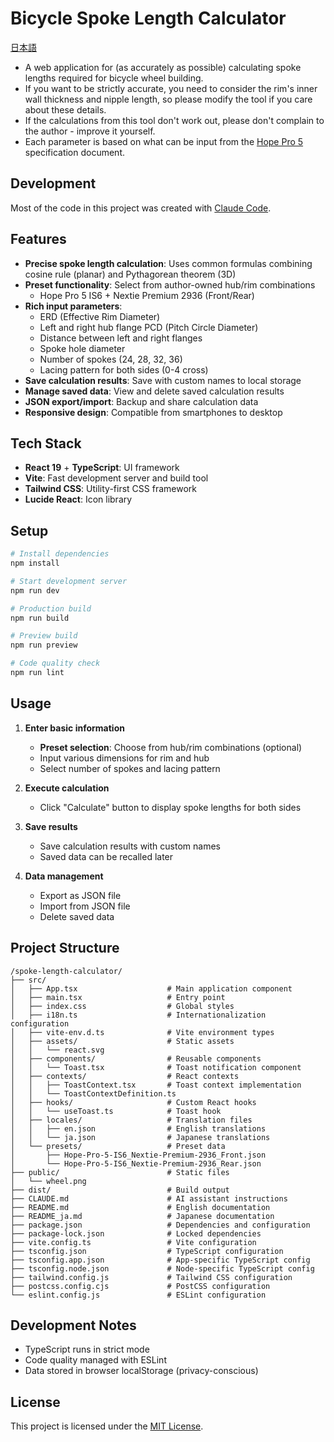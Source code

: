 # Bicycle Spoke Length Calculator

[日本語](README_ja.md)

- A web application for (as accurately as possible) calculating spoke lengths required for bicycle wheel building.
- If you want to be strictly accurate, you need to consider the rim's inner wall thickness and nipple length, so please modify the tool if you care about these details.
- If the calculations from this tool don't work out, please don't complain to the author - improve it yourself.
- Each parameter is based on what can be input from the [Hope Pro 5](https://www.hopetech.com/products/hubs/mountain-bike/pro-5-110mm-boost-front/) specification document.

## Development

Most of the code in this project was created with [Claude Code](https://claude.ai/code).

## Features

- **Precise spoke length calculation**: Uses common formulas combining cosine rule (planar) and Pythagorean theorem (3D)
- **Preset functionality**: Select from author-owned hub/rim combinations
  - Hope Pro 5 IS6 + Nextie Premium 2936 (Front/Rear)
- **Rich input parameters**:
  - ERD (Effective Rim Diameter)
  - Left and right hub flange PCD (Pitch Circle Diameter)
  - Distance between left and right flanges
  - Spoke hole diameter
  - Number of spokes (24, 28, 32, 36)
  - Lacing pattern for both sides (0-4 cross)
- **Save calculation results**: Save with custom names to local storage
- **Manage saved data**: View and delete saved calculation results
- **JSON export/import**: Backup and share calculation data
- **Responsive design**: Compatible from smartphones to desktop

## Tech Stack

- **React 19** + **TypeScript**: UI framework
- **Vite**: Fast development server and build tool
- **Tailwind CSS**: Utility-first CSS framework
- **Lucide React**: Icon library

## Setup

```bash
# Install dependencies
npm install

# Start development server
npm run dev

# Production build
npm run build

# Preview build
npm run preview

# Code quality check
npm run lint
```

## Usage

1. **Enter basic information**
   - **Preset selection**: Choose from hub/rim combinations (optional)
   - Input various dimensions for rim and hub
   - Select number of spokes and lacing pattern

2. **Execute calculation**
   - Click "Calculate" button to display spoke lengths for both sides

3. **Save results**
   - Save calculation results with custom names
   - Saved data can be recalled later

4. **Data management**
   - Export as JSON file
   - Import from JSON file
   - Delete saved data

## Project Structure

```
/spoke-length-calculator/
├── src/
│   ├── App.tsx                    # Main application component
│   ├── main.tsx                   # Entry point
│   ├── index.css                  # Global styles
│   ├── i18n.ts                    # Internationalization configuration
│   ├── vite-env.d.ts              # Vite environment types
│   ├── assets/                    # Static assets
│   │   └── react.svg
│   ├── components/                # Reusable components
│   │   └── Toast.tsx              # Toast notification component
│   ├── contexts/                  # React contexts
│   │   ├── ToastContext.tsx       # Toast context implementation
│   │   └── ToastContextDefinition.ts
│   ├── hooks/                     # Custom React hooks
│   │   └── useToast.ts            # Toast hook
│   ├── locales/                   # Translation files
│   │   ├── en.json                # English translations
│   │   └── ja.json                # Japanese translations
│   └── presets/                   # Preset data
│       ├── Hope-Pro-5-IS6_Nextie-Premium-2936_Front.json
│       └── Hope-Pro-5-IS6_Nextie-Premium-2936_Rear.json
├── public/                        # Static files
│   └── wheel.png
├── dist/                          # Build output
├── CLAUDE.md                      # AI assistant instructions
├── README.md                      # English documentation
├── README_ja.md                   # Japanese documentation
├── package.json                   # Dependencies and configuration
├── package-lock.json              # Locked dependencies
├── vite.config.ts                 # Vite configuration
├── tsconfig.json                  # TypeScript configuration
├── tsconfig.app.json              # App-specific TypeScript config
├── tsconfig.node.json             # Node-specific TypeScript config
├── tailwind.config.js             # Tailwind CSS configuration
├── postcss.config.cjs             # PostCSS configuration
└── eslint.config.js               # ESLint configuration
```

## Development Notes

- TypeScript runs in strict mode
- Code quality managed with ESLint
- Data stored in browser localStorage (privacy-conscious)

## License

This project is licensed under the [MIT License](LICENSE).
